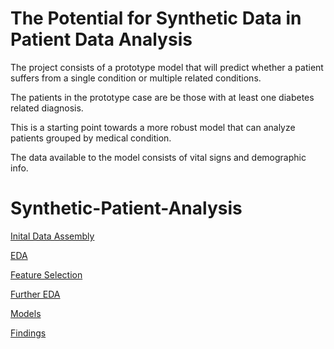 # The Potential for Synthetic Data in Patient Data Analysis

The project consists of a prototype model that will predict whether a patient suffers from a single condition or multiple related conditions.

The patients in the prototype case are be those with at least one diabetes related diagnosis.

This is a starting point towards a more robust model that can analyze patients grouped by medical condition.

The data available to the model consists of vital signs and demographic info.

# Synthetic-Patient-Analysis

[Inital Data Assembly](https://git.generalassemb.ly/CraigGambino/capstone/blob/master/build_out.py)

[EDA](https://git.generalassemb.ly/CraigGambino/capstone/edit/master/README.md)

[Feature Selection](https://git.generalassemb.ly/CraigGambino/capstone/blob/master/feature_engineering.ipynb)

[Further EDA](https://git.generalassemb.ly/CraigGambino/capstone/blob/master/post_fe_eda.ipynb)

[Models](https://git.generalassemb.ly/CraigGambino/capstone/blob/master/diabetic_model.py)

[Findings](https://docs.google.com/presentation/d/1aFpvaHui_gwQJ0o8ecyg-lAw1KTyn3eTwDs6HR03qg8/edit#slide=id.p)
